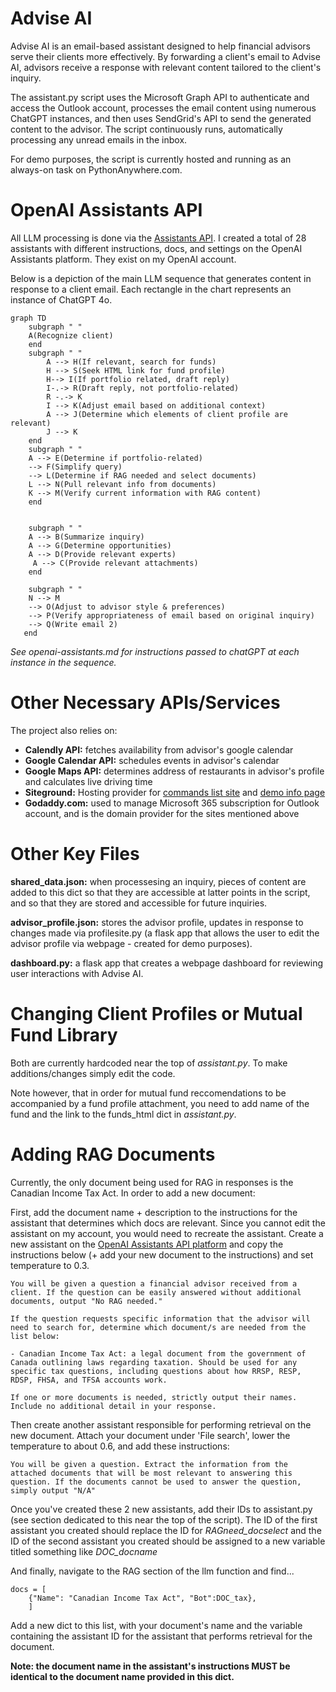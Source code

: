 # Advise AI
Advise AI is an email-based assistant designed to help financial advisors serve their clients more effectively. By forwarding a client's email to Advise AI, advisors receive a response with relevant content tailored to the client's inquiry.

The assistant.py script uses the Microsoft Graph API to authenticate and access the Outlook account, processes the email content using numerous ChatGPT instances, and then uses SendGrid's API to send the generated content to the advisor. The script continuously runs, automatically processing any unread emails in the inbox.

For demo purposes, the script is currently hosted and running as an always-on task on PythonAnywhere.com.

# OpenAI Assistants API

All LLM processing is done via the [Assistants API](https://platform.openai.com/docs/assistants/overview). I created a total of 28 assistants with different instructions, docs, and settings on the OpenAI Assistants platform. They exist on my OpenAI account.

Below is a depiction of the main LLM sequence that generates content in response to a client email. Each rectangle in the chart represents an instance of ChatGPT 4o.

```mermaid
graph TD
    subgraph " "
    A(Recognize client)
    end
    subgraph " "
        A --> H(If relevant, search for funds)
        H --> S(Seek HTML link for fund profile)
        H--> I(If portfolio related, draft reply)
        I-.-> R(Draft reply, not portfolio-related)
        R -.-> K
        I --> K(Adjust email based on additional context)
        A --> J(Determine which elements of client profile are relevant)
        J --> K
    end
    subgraph " "
    A --> E(Determine if portfolio-related)
    --> F(Simplify query)
    --> L(Determine if RAG needed and select documents)
    L --> N(Pull relevant info from documents)
    K --> M(Verify current information with RAG content)
    end

   
    subgraph " "
    A --> B(Summarize inquiry)
    A --> G(Determine opportunities)
    A --> D(Provide relevant experts)
     A --> C(Provide relevant attachments)
    end

    subgraph " "
    N --> M
    --> O(Adjust to advisor style & preferences)
    --> P(Verify appropriateness of email based on original inquiry)
    --> Q(Write email 2)
   end
```

*See openai-assistants.md for instructions passed to chatGPT at each instance in the sequence.*

# Other Necessary APIs/Services

The project also relies on:
- **Calendly API:** fetches availability from advisor's google calendar
- **Google Calendar API:** schedules events in advisor's calendar
- **Google Maps API:** determines address of restaurants in advisor's profile and calculates live driving time
- **Siteground:** Hosting provider for [commands list site](https://wealth-ai.xyz/commands-list/) and [demo info page](https://wealth-ai.xyz/info/)
- **Godaddy.com:** used to manage Microsoft 365 subscription for Outlook account, and is the domain provider for the sites mentioned above

# Other Key Files

**shared_data.json:** when processesing an inquiry, pieces of content are added to this dict so that they are accessible at latter points in the script, and so that they are stored and accessible for future inquiries.

**advisor_profile.json:** stores the advisor profile, updates in response to changes made via profilesite.py (a flask app that allows the user to edit the advisor profile via webpage - created for demo purposes).

**dashboard.py:** a flask app that creates a webpage dashboard for reviewing user interactions with Advise AI.

# Changing Client Profiles or Mutual Fund Library
Both are currently hardcoded near the top of *assistant.py*. To make additions/changes simply edit the code.

Note however, that in order for mutual fund reccomendations to be accompanied by a fund profile attachment, you need to add name of the fund and the link to the funds_html dict in *assistant.py*.

# Adding RAG Documents

Currently, the only document being used for RAG in responses is the Canadian Income Tax Act. In order to add a new document:

First, add the document name + description to the instructions for the assistant that determines which docs are relevant. Since you cannot edit the assistant on my account, you would need to recreate the assistant. Create a new assistant on the [OpenAI Assistants API platform](https://platform.openai.com/assistants) and copy the instructions below (+ add your new document to the instructions) and set temperature to 0.3.
```
You will be given a question a financial advisor received from a client. If the question can be easily answered without additional documents, output "No RAG needed." 

If the question requests specific information that the advisor will need to search for, determine which document/s are needed from the list below:

- Canadian Income Tax Act: a legal document from the government of Canada outlining laws regarding taxation. Should be used for any specific tax questions, including questions about how RRSP, RESP, RDSP, FHSA, and TFSA accounts work.

If one or more documents is needed, strictly output their names. Include no additional detail in your response.
```

Then create another assistant responsible for performing retrieval on the new document. Attach your document under 'File search', lower the temperature to about 0.6, and add these instructions:

```
You will be given a question. Extract the information from the attached documents that will be most relevant to answering this question. If the documents cannot be used to answer the question, simply output "N/A"
```

Once you've created these 2 new assistants, add their IDs to assistant.py (see section dedicated to this near the top of the script). The ID of the first assistant you created should replace the ID for *RAGneed_docselect* and the ID of the second assistant you created should be assigned to a new variable titled something like *DOC_docname*

And finally, navigate to the RAG section of the llm function and find...
```
docs = [
    {"Name": "Canadian Income Tax Act", "Bot":DOC_tax},
    ]
```

Add a new dict to this list, with your document's name and the variable containing the assistant ID for the assistant that performs retrieval for the document.

**Note: the document name in the assistant's instructions MUST be identical to the document name provided in this dict.**
